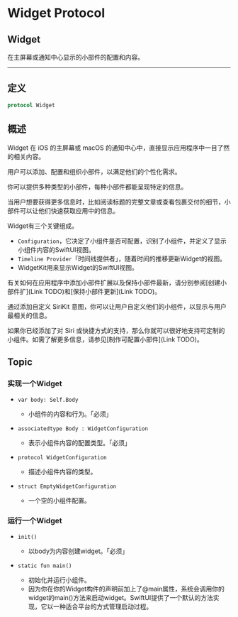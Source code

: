 # Widget Protocol

## Widget

在主屏幕或通知中心显示的小部件的配置和内容。

****

## 定义

```swift
protocol Widget
```

## 概述

Widget 在 iOS 的主屏幕或 macOS 的通知中心中，直接显示应用程序中一目了然的相关内容。

用户可以添加、配置和组织小部件，以满足他们的个性化需求。

你可以提供多种类型的小部件，每种小部件都能呈现特定的信息。

当用户想要获得更多信息时，比如阅读标题的完整文章或查看包裹交付的细节，小部件可以让他们快速获取应用中的信息。

Widget有三个关键组成。

- `Configuration`，它决定了小组件是否可配置，识别了小组件，并定义了显示小组件内容的SwiftUI视图。
- `Timeline Provider`「时间线提供者」，随着时间的推移更新Widget的视图。
- WidgetKit用来显示Widget的SwiftUI视图。

有关如何在应用程序中添加小部件扩展以及保持小部件最新，请分别参阅[创建小部件扩](Link TODO)和[保持小部件更新](Link TODO)。

通过添加自定义 SiriKit 意图，你可以让用户自定义他们的小组件，以显示与用户最相关的信息。

如果你已经添加了对 Siri 或快捷方式的支持，那么你就可以很好地支持可定制的小组件。如需了解更多信息，请参见[制作可配置小部件](Link TODO)。

## Topic

### 实现一个Widget

- `var body: Self.Body`
  - 小组件的内容和行为。「必须」

- `associatedtype Body : WidgetConfiguration`
  - 表示小组件内容的配置类型。「必须」
- `protocol WidgetConfiguration`
  - 描述小组件内容的类型。
- `struct EmptyWidgetConfiguration`
  - 一个空的小组件配置。

### 运行一个Widget

- `init()`
  - 以body为内容创建widget。「必须」

- `static fun main()`
  - 初始化并运行小组件。
  - 因为你在你的Widget构件的声明前加上了@main属性，系统会调用你的widget的main()方法来启动widget。SwiftUI提供了一个默认的方法实现，它以一种适合平台的方式管理启动过程。